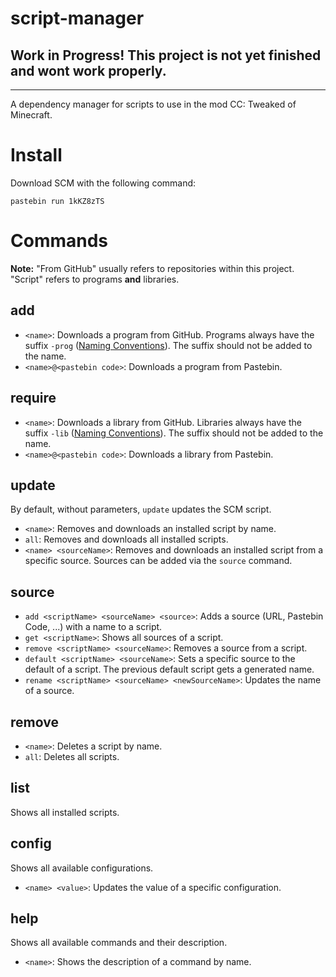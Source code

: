 # script-manager

**Work in Progress!** This project is not yet finished and wont work properly.
---

---

A dependency manager for scripts to use in the mod CC: Tweaked of Minecraft.

# Install
Download SCM with the following command:

    pastebin run 1kKZ8zTS

# Commands
**Note:** "From GitHub" usually refers to repositories within this project. "Script" refers to programs **and** libraries.
## add
- `<name>`: Downloads a program from GitHub. Programs always have the suffix `-prog` ([Naming Conventions](https://github.com/mc-cc-scripts/.github/blob/master/profile/README.md#naming-conventions)). The suffix should not be added to the name.
- `<name>@<pastebin code>`: Downloads a program from Pastebin.
## require
- `<name>`: Downloads a library from GitHub. Libraries always have the suffix `-lib` ([Naming Conventions](https://github.com/mc-cc-scripts/.github/blob/master/profile/README.md#naming-conventions)). The suffix should not be added to the name.
- `<name>@<pastebin code>`: Downloads a library from Pastebin.
## update
By default, without parameters, `update` updates the SCM script.
- `<name>`: Removes and downloads an installed script by name.
- `all`: Removes and downloads all installed scripts.
- `<name> <sourceName>`: Removes and downloads an installed script from a specific source. Sources can be added via the `source` command.
## source
- `add <scriptName> <sourceName> <source>`: Adds a source (URL, Pastebin Code, ...) with a name to a script.
- `get <scriptName>`: Shows all sources of a script.
- `remove <scriptName> <sourceName>`: Removes a source from a script.
- `default <scriptName> <sourceName>`: Sets a specific source to the default of a script. The previous default script gets a generated name.
- `rename <scriptName> <sourceName> <newSourceName>`: Updates the name of a source.
## remove
- `<name>`: Deletes a script by name.
- `all`: Deletes all scripts.
## list
Shows all installed scripts.
## config
Shows all available configurations.
- `<name> <value>`: Updates the value of a specific configuration.
## help
Shows all available commands and their description.
- `<name>`: Shows the description of a command by name.
